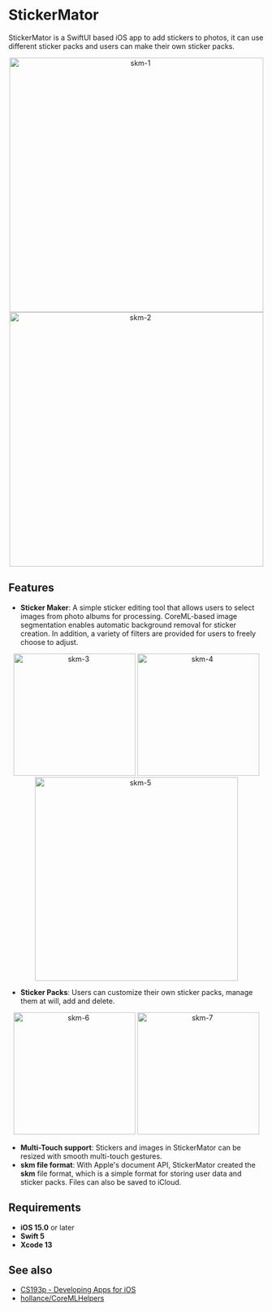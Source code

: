 # StickerMator
StickerMator is a SwiftUI based iOS app to add stickers to photos, it can use different sticker packs and users can make their own sticker packs.
<div align="center">
<img src="https://dsc.cloud/8532ed/skm-1.jpeg" height="500px" alt="skm-1" >
<img src="https://dsc.cloud/8532ed/skm-2.jpeg" height="500px" alt="skm-2" >
</div>

## Features
- **Sticker Maker**: A simple sticker editing tool that allows users to select images from photo albums for processing. CoreML-based image segmentation enables automatic background removal for sticker creation. In addition, a variety of filters are provided for users to freely choose to adjust.
<div align="center">
<img src="https://dsc.cloud/8532ed/skm-3.PNG" height="240px" alt="skm-3" >
<img src="https://dsc.cloud/8532ed/skm-4.PNG" height="240px" alt="skm-4" >
</div>
<div align="center">
<img src="https://dsc.cloud/8532ed/skm-5.PNG" height="400px" alt="skm-5" >
</div>

- **Sticker Packs**: Users can customize their own sticker packs, manage them at will, add and delete.
<div align="center">
<img src="https://dsc.cloud/8532ed/skm-6.PNG" height="240px" alt="skm-6" >
<img src="https://dsc.cloud/8532ed/skm-7.PNG" height="240px" alt="skm-7" >
</div>

- **Multi-Touch support**: Stickers and images in StickerMator can be resized with smooth multi-touch gestures.
- **skm file format**: With Apple's document API, StickerMator created the **skm** file format, which is a simple format for storing user data and sticker packs. Files can also be saved to iCloud.

## Requirements
- **iOS 15.0** or later
- **Swift 5**
- **Xcode 13**


## See also
- [CS193p - Developing Apps for iOS](https://cs193p.sites.stanford.edu/)
- [hollance/CoreMLHelpers](https://github.com/hollance/CoreMLHelpers)